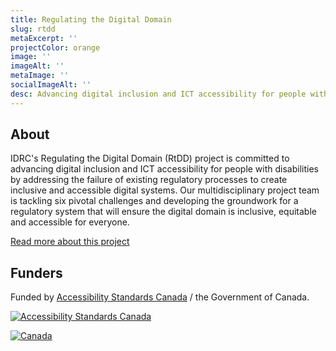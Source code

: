 ```yaml
---
title: Regulating the Digital Domain
slug: rtdd
metaExcerpt: ''
projectColor: orange
image: ''
imageAlt: ''
metaImage: ''
socialImageAlt: ''
desc: Advancing digital inclusion and ICT accessibility for people with disabilities by addressing the failure of existing regulatory processes to create inclusive and accessible digital systems
---
```

## About

IDRC's Regulating the Digital Domain (RtDD) project is committed to advancing digital inclusion and ICT accessibility for people with disabilities by addressing the failure of existing regulatory processes to create inclusive and accessible digital systems. Our multidisciplinary project team is tackling six pivotal challenges and developing the groundwork for a regulatory system that will ensure the digital domain is inclusive, equitable and accessible for everyone.

[Read more about this project](https://wecount.inclusivedesign.ca/rtdd)

## Funders

Funded by [Accessibility Standards Canada](https://accessible.canada.ca) / the Government of Canada.

[![Accessibility Standards Canada](/assets/uploads/asc-signature-en-fr-black.png)](https://accessible.canada.ca/)

[![Canada](/assets/uploads/canada.svg)](https://www.canada.ca/en.html)
